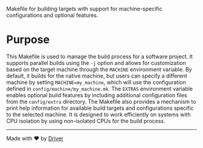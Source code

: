 <!--------------------------------------------------------------------------------->
<!-- IMPORTANT: This file is auto-generated by Driver (https://driver.ai). -------->
<!-- Manual edits may be overwritten on future commits. --------------------------->
<!--------------------------------------------------------------------------------->

Makefile for building targets with support for machine-specific configurations and optional features.

# Purpose
This Makefile is used to manage the build process for a software project. It supports parallel builds using the `-j` option and allows for customization based on the target machine through the `MACHINE` environment variable. By default, it builds for the native machine, but users can specify a different machine by setting `MACHINE=my_machine`, which will use the configuration defined in `config/machine/my_machine.mk`. The `EXTRAS` environment variable enables optional build features by including additional configuration files from the `config/extra` directory. The Makefile also provides a mechanism to print help information for available build targets and configurations specific to the selected machine. It is designed to work efficiently on systems with CPU isolation by using non-isolated CPUs for the build process.

---
Made with ❤️ by [Driver](https://www.driver.ai/)